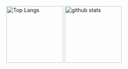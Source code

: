 <!--
[![Top Langs](https://github-readme-stats.vercel.app/api/top-langs/?username={yushe629})](https://github.com/anuraghazra/github-readme-stats)

[![Anurag's GitHub stats](https://github-readme-stats.vercel.app/api?username={yushe629}&show_icons=true)](https://github.com/anuraghazra/github-readme-stats)
-->

<p align="left"> 
  <img alt="Top Langs" height="150px" src="https://github-readme-stats.vercel.app/api/top-langs/?username={yushe629}&layout=compact&show_icons=true&theme=onedark" />
  <img alt="github stats" height="150px" src="https://github-readme-stats.vercel.app/api?username={yushe629}&theme=onedark&show_icons=ture" />
</p>

<!--
**yushe629/yushe629** is a ✨ _special_ ✨ repository because its `README.md` (this file) appears on your GitHub profile.

Here are some ideas to get you started:

- 🔭 I’m currently working on ...
- 🌱 I’m currently learning ...
- 👯 I’m looking to collaborate on ...
- 🤔 I’m looking for help with ...
- 💬 Ask me about ...
- 📫 How to reach me: ...
- 😄 Pronouns: ...
- ⚡ Fun fact: ...
-->
